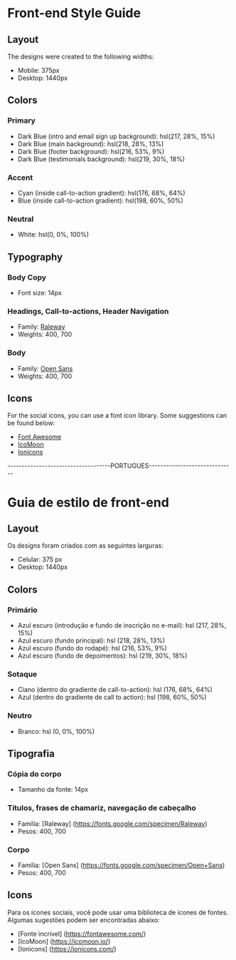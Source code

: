 # Front-end Style Guide

## Layout

The designs were created to the following widths:

- Mobile: 375px
- Desktop: 1440px

## Colors

### Primary

- Dark Blue (intro and email sign up background): hsl(217, 28%, 15%)
- Dark Blue (main background): hsl(218, 28%, 13%)
- Dark Blue (footer background): hsl(216, 53%, 9%)
- Dark Blue (testimonials background): hsl(219, 30%, 18%)

### Accent

- Cyan (inside call-to-action gradient): hsl(176, 68%, 64%)
- Blue (inside call-to-action gradient): hsl(198, 60%, 50%)

### Neutral

- White: hsl(0, 0%, 100%)

## Typography

### Body Copy

- Font size: 14px

### Headings, Call-to-actions, Header Navigation

- Family: [Raleway](https://fonts.google.com/specimen/Raleway)
- Weights: 400, 700

### Body

- Family: [Open Sans](https://fonts.google.com/specimen/Open+Sans)
- Weights: 400, 700

## Icons

For the social icons, you can use a font icon library. Some suggestions can be found below:

- [Font Awesome](https://fontawesome.com/)
- [IcoMoon](https://icomoon.io/)
- [Ionicons](https://ionicons.com/)

------------------------------------PORTUGUES------------------------------

# Guia de estilo de front-end

## Layout

Os designs foram criados com as seguintes larguras:

- Celular: 375 px
- Desktop: 1440px

## Colors

### Primário

- Azul escuro (introdução e fundo de inscrição no e-mail): hsl (217, 28%, 15%)
- Azul escuro (fundo principal): hsl (218, 28%, 13%)
- Azul escuro (fundo do rodapé): hsl (216, 53%, 9%)
- Azul escuro (fundo de depoimentos): hsl (219, 30%, 18%)

### Sotaque

- Ciano (dentro do gradiente de call-to-action): hsl (176, 68%, 64%)
- Azul (dentro do gradiente de call to action): hsl (198, 60%, 50%)

### Neutro

- Branco: hsl (0, 0%, 100%)

## Tipografia

### Cópia do corpo

- Tamanho da fonte: 14px

### Títulos, frases de chamariz, navegação de cabeçalho

- Família: [Raleway] (https://fonts.google.com/specimen/Raleway)
- Pesos: 400, 700

### Corpo

- Família: [Open Sans] (https://fonts.google.com/specimen/Open+Sans)
- Pesos: 400, 700

## Icons

Para os ícones sociais, você pode usar uma biblioteca de ícones de fontes. Algumas sugestões podem ser encontradas abaixo:

- [Fonte incrível] (https://fontawesome.com/)
- [IcoMoon] (https://icomoon.io/)
- [Ionicons] (https://ionicons.com/)